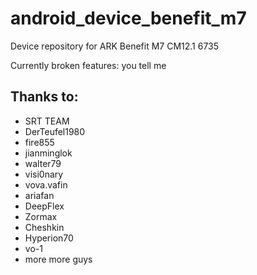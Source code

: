 # android_device_benefit_m7
Device repository for ARK Benefit M7 CM12.1 6735

Currently broken features:
you tell me

## Thanks to:
 * SRT TEAM
 * DerTeufel1980
 * fire855
 * jianminglok
 * walter79
 * visi0nary
 * vova.vafin
 * ariafan
 * DeepFlex
 * Zormax
 * Cheshkin
 * Hyperion70
 * vo-1
 * more more guys
